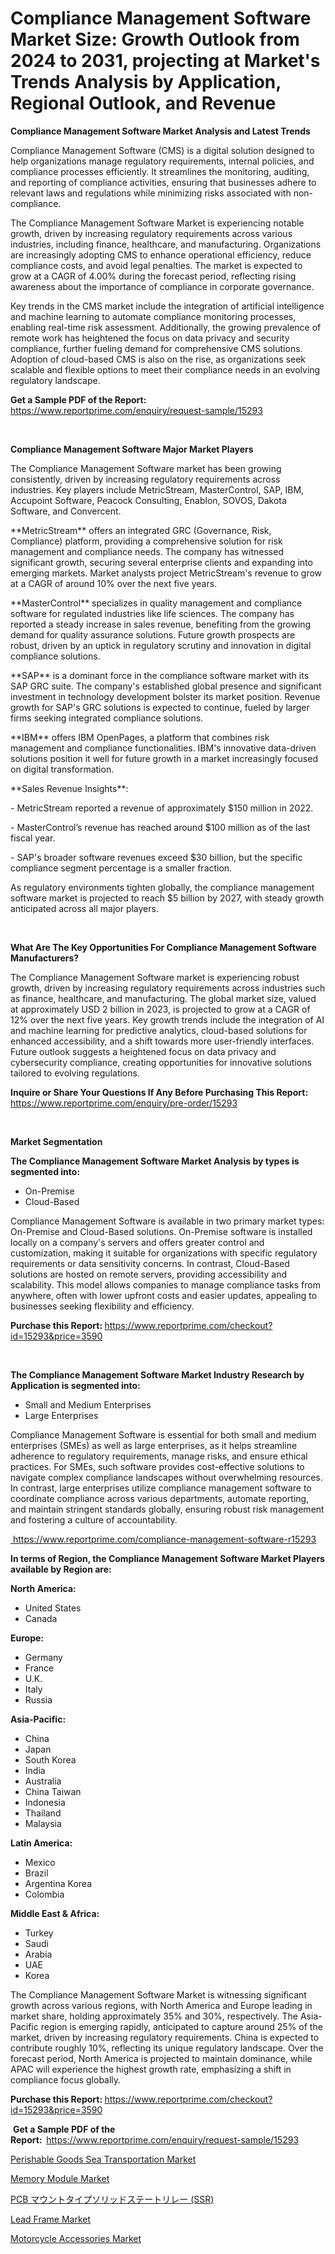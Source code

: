 <p><h1>Compliance Management Software Market Size: Growth Outlook from 2024 to 2031, projecting at Market's Trends Analysis by Application, Regional Outlook, and Revenue</h1></p><p><strong>Compliance Management Software Market Analysis and Latest Trends</strong></p>
<p><p>Compliance Management Software (CMS) is a digital solution designed to help organizations manage regulatory requirements, internal policies, and compliance processes efficiently. It streamlines the monitoring, auditing, and reporting of compliance activities, ensuring that businesses adhere to relevant laws and regulations while minimizing risks associated with non-compliance.</p><p>The Compliance Management Software Market is experiencing notable growth, driven by increasing regulatory requirements across various industries, including finance, healthcare, and manufacturing. Organizations are increasingly adopting CMS to enhance operational efficiency, reduce compliance costs, and avoid legal penalties. The market is expected to grow at a CAGR of 4.00% during the forecast period, reflecting rising awareness about the importance of compliance in corporate governance.</p><p>Key trends in the CMS market include the integration of artificial intelligence and machine learning to automate compliance monitoring processes, enabling real-time risk assessment. Additionally, the growing prevalence of remote work has heightened the focus on data privacy and security compliance, further fueling demand for comprehensive CMS solutions. Adoption of cloud-based CMS is also on the rise, as organizations seek scalable and flexible options to meet their compliance needs in an evolving regulatory landscape.</p></p>
<p><strong>Get a Sample PDF of the Report:&nbsp;</strong> <a href="https://www.reportprime.com/enquiry/request-sample/15293">https://www.reportprime.com/enquiry/request-sample/15293</a></p>
<p>&nbsp;</p>
<p><strong>Compliance Management Software Major Market Players</strong></p>
<p><p>The Compliance Management Software market has been growing consistently, driven by increasing regulatory requirements across industries. Key players include MetricStream, MasterControl, SAP, IBM, Accupoint Software, Peacock Consulting, Enablon, SOVOS, Dakota Software, and Convercent. </p><p>**MetricStream** offers an integrated GRC (Governance, Risk, Compliance) platform, providing a comprehensive solution for risk management and compliance needs. The company has witnessed significant growth, securing several enterprise clients and expanding into emerging markets. Market analysts project MetricStream's revenue to grow at a CAGR of around 10% over the next five years.</p><p>**MasterControl** specializes in quality management and compliance software for regulated industries like life sciences. The company has reported a steady increase in sales revenue, benefiting from the growing demand for quality assurance solutions. Future growth prospects are robust, driven by an uptick in regulatory scrutiny and innovation in digital compliance solutions.</p><p>**SAP** is a dominant force in the compliance software market with its SAP GRC suite. The company's established global presence and significant investment in technology development bolster its market position. Revenue growth for SAP's GRC solutions is expected to continue, fueled by larger firms seeking integrated compliance solutions.</p><p>**IBM** offers IBM OpenPages, a platform that combines risk management and compliance functionalities. IBM's innovative data-driven solutions position it well for future growth in a market increasingly focused on digital transformation.</p><p>**Sales Revenue Insights**: </p><p>- MetricStream reported a revenue of approximately $150 million in 2022.</p><p>- MasterControl’s revenue has reached around $100 million as of the last fiscal year. </p><p>- SAP's broader software revenues exceed $30 billion, but the specific compliance segment percentage is a smaller fraction.</p><p>As regulatory environments tighten globally, the compliance management software market is projected to reach $5 billion by 2027, with steady growth anticipated across all major players.</p></p>
<p>&nbsp;</p>
<p><strong>What Are The Key Opportunities For Compliance Management Software Manufacturers?</strong></p>
<p><p>The Compliance Management Software market is experiencing robust growth, driven by increasing regulatory requirements across industries such as finance, healthcare, and manufacturing. The global market size, valued at approximately USD 2 billion in 2023, is projected to grow at a CAGR of 12% over the next five years. Key growth trends include the integration of AI and machine learning for predictive analytics, cloud-based solutions for enhanced accessibility, and a shift towards more user-friendly interfaces. Future outlook suggests a heightened focus on data privacy and cybersecurity compliance, creating opportunities for innovative solutions tailored to evolving regulations.</p></p>
<p><strong>Inquire or Share Your Questions If Any Before Purchasing This Report:</strong> <a href="https://www.reportprime.com/enquiry/pre-order/15293">https://www.reportprime.com/enquiry/pre-order/15293</a></p>
<p>&nbsp;</p>
<p><strong>Market Segmentation</strong></p>
<p><strong>The Compliance Management Software Market Analysis by types is segmented into:</strong></p>
<p><ul><li>On-Premise</li><li>Cloud-Based</li></ul></p>
<p><p>Compliance Management Software is available in two primary market types: On-Premise and Cloud-Based solutions. On-Premise software is installed locally on a company's servers and offers greater control and customization, making it suitable for organizations with specific regulatory requirements or data sensitivity concerns. In contrast, Cloud-Based solutions are hosted on remote servers, providing accessibility and scalability. This model allows companies to manage compliance tasks from anywhere, often with lower upfront costs and easier updates, appealing to businesses seeking flexibility and efficiency.</p></p>
<p><strong>Purchase this Report:&nbsp;</strong><a href="https://www.reportprime.com/checkout?id=15293&price=3590">https://www.reportprime.com/checkout?id=15293&price=3590</a></p>
<p>&nbsp;</p>
<p><strong>The Compliance Management Software Market Industry Research by Application is segmented into:</strong></p>
<p><ul><li>Small and Medium Enterprises</li><li>Large Enterprises</li></ul></p>
<p><p>Compliance Management Software is essential for both small and medium enterprises (SMEs) as well as large enterprises, as it helps streamline adherence to regulatory requirements, manage risks, and ensure ethical practices. For SMEs, such software provides cost-effective solutions to navigate complex compliance landscapes without overwhelming resources. In contrast, large enterprises utilize compliance management software to coordinate compliance across various departments, automate reporting, and maintain stringent standards globally, ensuring robust risk management and fostering a culture of accountability.</p></p>
<p><a href="https://www.reportprime.com/compliance-management-software-r15293">&nbsp;https://www.reportprime.com/compliance-management-software-r15293</a></p>
<p><strong>In terms of Region, the Compliance Management Software Market Players available by Region are:</strong></p>
<p>
    <p> <strong> North America: </strong>
        <ul>
            <li>United States</li>
            <li>Canada</li>
        </ul>
        </p> 
    <p> <strong> Europe: </strong>
        <ul>
            <li>Germany</li>
            <li>France</li>
            <li>U.K.</li>
            <li>Italy</li>
            <li>Russia</li>
        </ul>
        </p> 
    <p> <strong> Asia-Pacific: </strong>
        <ul>
            <li>China</li>
            <li>Japan</li>
            <li>South Korea</li>
            <li>India</li>
            <li>Australia</li>
            <li>China Taiwan</li>
            <li>Indonesia</li>
            <li>Thailand</li>
            <li>Malaysia</li>
        </ul>
        </p> 
    <p> <strong> Latin America: </strong>
        <ul>
            <li>Mexico</li>
            <li>Brazil</li>
            <li>Argentina Korea</li>
            <li>Colombia</li>
        </ul>
        </p> 
    <p> <strong> Middle East & Africa: </strong>
        <ul>
            <li>Turkey</li>
            <li>Saudi</li>
            <li>Arabia</li>
            <li>UAE</li>
            <li>Korea</li>
        </ul>
    </p>
    </p>
<p><p>The Compliance Management Software Market is witnessing significant growth across various regions, with North America and Europe leading in market share, holding approximately 35% and 30%, respectively. The Asia-Pacific region is emerging rapidly, anticipated to capture around 25% of the market, driven by increasing regulatory requirements. China is expected to contribute roughly 10%, reflecting its unique regulatory landscape. Over the forecast period, North America is projected to maintain dominance, while APAC will experience the highest growth rate, emphasizing a shift in compliance focus globally.</p></p>
<p><strong>Purchase this Report: </strong><a href="https://www.reportprime.com/checkout?id=15293&price=3590">https://www.reportprime.com/checkout?id=15293&price=3590</a></p>
<p>&nbsp;<strong>Get a Sample PDF of the Report:&nbsp;&nbsp;</strong><a href="https://www.reportprime.com/enquiry/request-sample/15293">https://www.reportprime.com/enquiry/request-sample/15293</a></p>
<p><strong></strong></p>
<p><p><a href="https://issuu.com/reportprime-2/docs/perishable-goods-sea-transportation_fdaed8e4acc7b1">Perishable Goods Sea Transportation Market</a></p><p><a href="https://medium.com/@tammyjones1939/memory-module-market-emerging-trends-and-future-prospects-for-period-from-2024-to-2031-11b808ed6c57">Memory Module Market</a></p><p><a href="https://williamkable67.medium.com/pcb%E3%83%9E%E3%82%A6%E3%83%B3%E3%83%88%E5%9E%8B%E3%82%BD%E3%83%AA%E3%83%83%E3%83%89%E3%82%B9%E3%83%86%E3%83%BC%E3%83%88%E3%83%AA%E3%83%AC%E3%83%BC-ssr-%E5%B8%82%E5%A0%B4%E3%81%AE%E7%8F%BE%E5%9C%A8%E3%81%AE%E7%8A%B6%E6%B3%81%E3%81%A8%E5%B0%86%E6%9D%A5%E3%81%AE%E5%B1%95%E6%9C%9B%E3%81%AF%E4%BD%95%E3%81%A7%E3%81%99%E3%81%8B-%E5%B8%82%E5%A0%B4%E5%88%86%E6%9E%90%E3%81%A8%E4%BB%8A%E5%BE%8C%E3%81%AE%E6%96%B9%E5%90%91%E6%80%A7-2024%E5%B9%B4-2031%E5%B9%B4-bc49e775048e">PCB マウントタイプソリッドステートリレー (SSR)</a></p><p><a href="https://medium.com/@tammyjones1939/the-global-lead-frame-market-is-expected-to-witness-a-compound-annual-growth-rate-cagr-of-11-3-b1e9642a1381">Lead Frame Market</a></p><p><a href="https://issuu.com/reportprime-2/docs/motorcycle-accessories-market-size-_9a3e76fd82d071">Motorcycle Accessories Market</a></p></p>